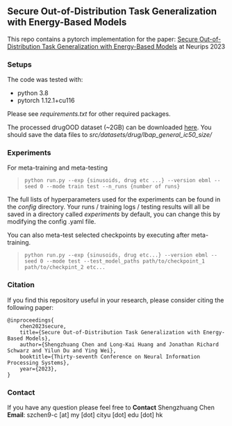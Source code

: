

## Secure Out-of-Distribution Task Generalization with Energy-Based Models
This repo contains a pytorch implementation for the paper: [Secure Out-of-Distribution Task Generalization with Energy-Based Models](https://openreview.net/pdf?id=tt7bQnTdRm) at Neurips 2023
### Setups
The code was tested with:
- python 3.8
- pytorch 1.12.1+cu116

Please see *requirements.txt* for other required packages.

The processed drugOOD dataset (~2GB) can be downloaded [here](https://drive.google.com/drive/folders/1Btva2-8NslXnpyivLUv2jtNbUS8Ba7l7?usp=sharing). You should save the data files to _src/datasets/drug/Ibap_general_ic50_size/_


### Experiments
For meta-training and meta-testing
> 
> `python run.py --exp {sinusoids, drug etc ...} --version ebml --seed 0 --mode train test --n_runs {number of runs}`

The full lists of hyperparameters used for the experiments can be found in the *config* directory. Your runs / training logs / testing results will all be saved in a directory called _experiments_ by default, you can change this by modifying the config .yaml file. 

You can also meta-test selected checkpoints by executing after meta-training.
> 
> `python run.py --exp {sinusoids, drug etc...} --version ebml --seed 0 --mode test --test_model_paths path/to/checkpoint_1 path/to/checkpint_2 etc...`
> 


### Citation
If you find this repository useful in your research, please consider citing the following paper:

    @inproceedings{
	    chen2023secure,
	    title={Secure Out-of-Distribution Task Generalization with Energy-Based Models},
	    author={Shengzhuang Chen and Long-Kai Huang and Jonathan Richard Schwarz and Yilun Du and Ying Wei},
	    booktitle={Thirty-seventh Conference on Neural Information Processing Systems},
	    year={2023},
	}


### Contact
If you have any question please feel free to **Contact** Shengzhuang Chen **Email**: szchen9-c [at] my [dot] cityu [dot] edu [dot] hk  